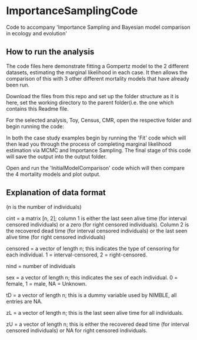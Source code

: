 # ImportanceSamplingCode
Code to accompany 'Importance Sampling and Bayesian model comparison in ecology and evolution'

## How to run the analysis

The code files here demonstrate fitting a Gompertz model to the 2 different datasets, estimating the marginal likelihood in each case. It then allows the comparison of this with 3 other different mortality models that have already been run.

Download the files from this repo and set up the folder structure as it is here, set the working directory to the parent folder(i.e. the one which contains this Readme file.

For the selected analysis, Toy, Census, CMR, open the respective folder and begin running the code:

In both the case study examples begin by running the 'Fit' code which will then lead you through the process of completing marginal likelihood estimation via MCMC and Importance Sampling. The final stage of this code will save the output into the output folder.

Open and run the 'InitialModelComparison' code which will then compare the 4 mortality models and plot output.


## Explanation of data format
(n is the number of individuals)

cint = a matrix [n, 2]; column 1 is either the last seen alive time (for interval censored individuals) or a zero (for right censored individuals). Column 2 is the recovered dead time (for interval censored individuals) or the last seen alive time (for right censored individuals)

censored = a vector of length n; this indicates the type of censoring for each individual. 1 = interval-censored, 2 = right-censored.

nind = number of individuals

sex = a vector of length n; this indicates the sex of each individual. 0 = female, 1 = male, NA = Unknown.

tD = a vector of length n; this is a dummy variable used by NIMBLE, all entries are NA.

zL = a vector of length n; this is the last seen alive time for all individuals.

zU = a vector of length n; this is either the recovered dead time (for interval censored individuals) or NA for right censored individuals.

